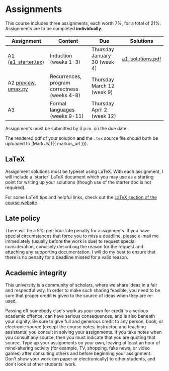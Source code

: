 # Assignments

This course includes three assignments, each worth 7%, for a total of 21%. Assignments are to be completed **individually**.

Assignment | Content | Due    | Solutions
-----------|---------|--------|-----------
[A1](assignments/a1.pdf) ([a1_starter.tex](assignments/a1_starter.tex)) | Induction (weeks 1-3) | Thursday January 30 (week 4) | [a1_solutions.pdf](assignments/a1_solutions.pdf)
A2 [preview](assignments/a2_preview.pdf), [umax.py](assignments/umax.py)  | Recurrences, program correctness (weeks 4-8) | Thursday March 12 (week 9) |
A3         | Formal languages (weeks 9-11) | Thursday April 2 (week 12) |

Assignments must be submitted by 3 p.m. on the due date.

The rendered pdf of your solution **and** the `.tex` source file should both be uploaded to [MarkUs]({{ markus_url }}).

## LaTeX

Assignment solutions must be typeset using LaTeX. With each assignment, I will include a 'starter' LaTeX document which you may use as a starting point for writing up your solutions (though use of the starter doc is not required).

For some LaTeX tips and helpful links, check out the [LaTeX section of the course website](../latex).

## Late policy

There will be a 5%-per-hour late penalty for assignments. If you have special circumstances that force you to miss a deadline, please e-mail me immediately (usually before the work is due) to request special consideration, concisely describing the reason for the request and attaching any supporting documentation. I will do my best to ensure that there is no penalty for a deadline missed for a valid reason.

## Academic integrity

This university is a community of scholars,
where we share ideas in a fair and respectful way.  In order to
make such sharing feasible, you need to be sure that proper credit
is given to the source of ideas when they are re-used.

Passing off somebody else's work as your own for credit is a serious
academic offence, can have serious consequences, and is also beneath
your dignity.  Be sure to give full and generous credit to any
person, book, or electronic source (except the course notes,
instructor, and teaching assistants) you consult in solving your
assignments.  If you take notes when you consult any source, then
you must indicate that you are quoting that source.  Type up your
assignments on your own, leaving at least an hour of mind-altering
activity (for example, TV, shopping, fake news, or video games) after
consulting others and before beginning your assignment.  Don't show
your work (on paper or electronically) to other students, and don't
look at other students' work.

